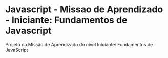 # Javascript - Missao de Aprendizado - Iniciante: Fundamentos de Javascript
Projeto da Missão de Aprendizado do nível Iniciante: Fundamentos de JavaScript
